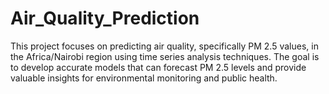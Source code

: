 # Air_Quality_Prediction
This project focuses on predicting air quality, specifically PM 2.5 values, in the Africa/Nairobi region using time series analysis techniques. The goal is to develop accurate models that can forecast PM 2.5 levels and provide valuable insights for environmental monitoring and public health.
